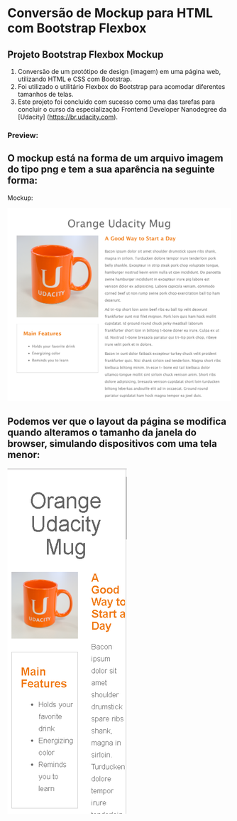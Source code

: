 # Conversão de Mockup para HTML com Bootstrap Flexbox
## Projeto Bootstrap Flexbox Mockup

1. Conversão de um protótipo de design (imagem) em uma página web, utilizando HTML e CSS com Bootstrap.
2. Foi utilizado o utilitário Flexbox do Bootstrap para acomodar diferentes tamanhos de telas.<!-- **Bootstrap flexbox utility was used so the page layout accommodate different screen sizes and different display devices.**  -->
3. Este projeto foi concluído com sucesso como uma das tarefas para concluir o curso da especialização Frontend Developer Nanodegree da [Udacity] (https://br.udacity.com).

### Preview:

## O mockup está na forma de um arquivo imagem do tipo png e tem a sua aparência na seguinte forma:

Mockup:

![mockup](./page-mock.png)

## Podemos ver que o layout da página se modifica quando alteramos o tamanho da janela do browser, simulando dispositivos com uma tela menor:
<!--We can see the page layout changes as we resize the browser window: -->


![mockup](./mockup_flexbox.png)
